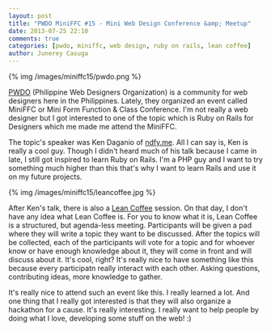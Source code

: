 ```yaml
---
layout: post
title: "PWDO MiniFFC #15 - Mini Web Design Conference &amp; Meetup"
date: 2013-07-25 22:10
comments: true
categories: [pwdo, miniffc, web design, ruby on rails, lean coffee]
author: Junerey Casuga 
---
```

{% img /images/miniffc15/pwdo.png %}

[PWDO](http://www.pwdo.org/) (Philippine Web Designers Organization) is a community for web designers here in the Philippines. Lately, they organized an event called MiniFFC or Mini Form Function & Class Conference. I'm not really a web designer but I got interested to one of the topic which is Ruby on Rails for Designers which me made me attend the MiniFFC.

<!--more-->

The topic's speaker was Ken Daganio of [ndfy.me](http://ndfy.me). All I can say is, Ken is really a cool guy. Though I didn't heard much of his talk because I came in late, I still got inspired to learn Ruby on Rails. I'm a PHP guy and I want to try something much higher than this that's why I want to learn Rails and use it on my future projects.

{% img /images/miniffc15/leancoffee.jpg %}

After Ken's talk, there is also a [Lean Coffee](http://leancoffee.org) session. On that day, I don't have any idea what Lean Coffee is. For you to know what it is, Lean Coffee is a structured, but agenda-less meeting. Participants will be given a pad where they will write a topic they want to be discussed. After the topics will be collected, each of the participants will vote for a topic and for whoever know or have enough knowledge about it, they will come in front and will discuss about it. It's cool, right? It's really nice to have something like this because every participatn really interact with each other. Asking questions, contributing ideas, more knowledge to gather. 

It's really nice to attend such an event like this. I really learned a lot. And one thing that I really got interested is that they will also organize a hackathon for a cause. It's really interesting. I really want to help people by doing what I love, developing some stuff on the web! :)
